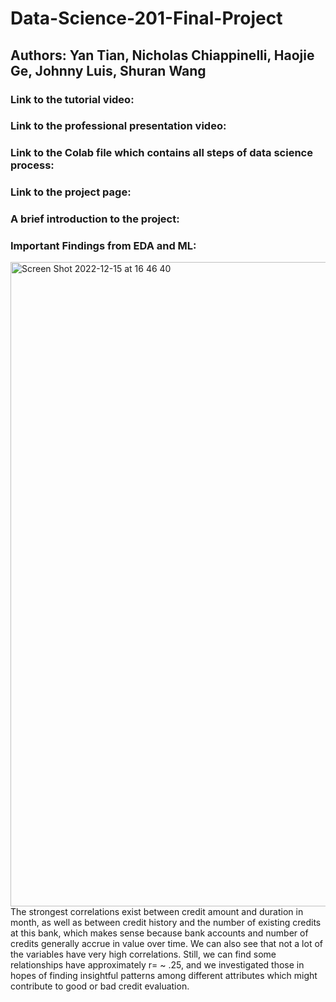 # Data-Science-201-Final-Project

## Authors: Yan Tian, Nicholas Chiappinelli, Haojie Ge, Johnny Luis, Shuran Wang

>

### Link to the tutorial video: 

### Link to the professional presentation video:

### Link to the Colab file which contains all steps of data science process: 

### Link to the project page: 

>


### A brief introduction to the project:





### Important Findings from EDA and ML:
<img width="1031" alt="Screen Shot 2022-12-15 at 16 46 40" src="https://user-images.githubusercontent.com/119345143/207974154-02ab214f-df43-4031-b2b4-588c1af47f15.png">
The strongest correlations exist between credit amount and duration in month, as well as between credit history and the number of existing credits at this bank, which makes sense because bank accounts and number of credits generally accrue in value over time. We can also see that not a lot of the variables have very high correlations. Still, we can find some relationships have approximately r= ~ .25, and we investigated those in hopes of finding insightful patterns among different attributes which might contribute to good or bad credit evaluation.


